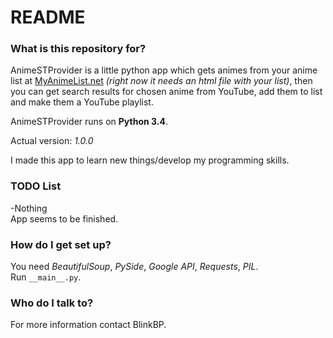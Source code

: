 # README #  
  
### What is this repository for? ###

AnimeSTProvider is a little python app which gets animes from your anime list at [MyAnimeList.net](http://myanimelist.net) *(right now it needs an html file with your list)*, then you can get search results for chosen anime from YouTube, add them to list and make them a YouTube playlist.
  
AnimeSTProvider runs on **Python 3.4**.  
  
Actual version: *1.0.0*  
  
I made this app to learn new things/develop my programming skills.  
  
### TODO List ###
 
-Nothing  
App seems to be finished.
  
### How do I get set up? ###  
  
You need *BeautifulSoup*, *PySide*, *Google API*, *Requests*, *PIL*.  
Run `__main__.py`.  
  
### Who do I talk to? ###  
  
For more information contact BlinkBP.  